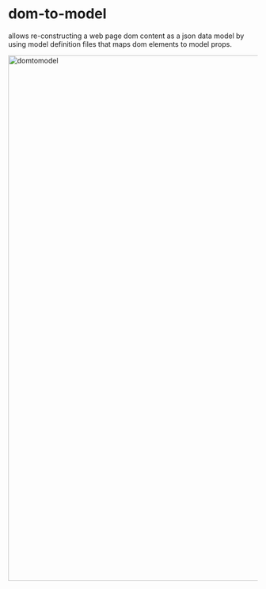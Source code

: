 # dom-to-model
allows re-constructing a web page dom content as a json data model by using model definition files that maps dom elements to model props.

<img width="1061" alt="domtomodel" src="https://user-images.githubusercontent.com/6517308/82833591-0a115080-9e84-11ea-9ac4-7c872240c084.png">
